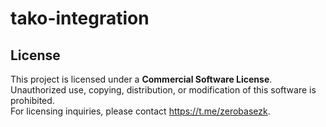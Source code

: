 # tako-integration

## License
This project is licensed under a **Commercial Software License**.  
Unauthorized use, copying, distribution, or modification of this software is prohibited.  
For licensing inquiries, please contact https://t.me/zerobasezk.
